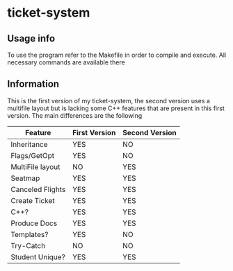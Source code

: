 # ticket-system

## Usage info

To use the program refer to the Makefile in order to compile and execute. All necessary commands are available there

## Information
This is the first version of my ticket-system, the second version uses a multifile layout but is lacking some C++ features that are present in this first version. The main differences are the following

Feature     | First Version | Second Version
-------     | ------------- | -------------
Inheritance |     YES       |      NO
Flags/GetOpt|     YES       |      NO
MultiFile layout|     NO        |      YES
Seatmap     |     YES       |      YES
Canceled Flights |     YES       |      YES
Create Ticket |     YES       |      YES
C++?        |     YES       |      YES
Produce Docs|     YES       |      YES
Templates?  |     YES       |      NO
Try-Catch   |     NO        |      NO
Student Unique?|  YES       |      YES
